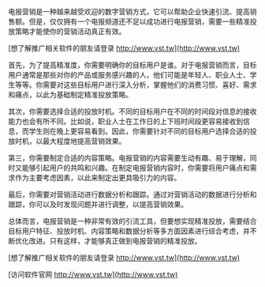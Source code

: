 电报营销是一种越来越受欢迎的数字营销方式，它可以帮助企业快速引流、提高销售额。但是，仅仅拥有一个电报频道还不足以成功进行电报营销，需要一些精准投放策略才能使你的营销活动真正有效。

[想了解推广相关软件的朋友请登录 http://www.vst.tw](http://www.vst.tw)

首先，为了提高精准度，你需要明确你的目标用户是谁。对于电报营销而言，目标用户通常是那些对你的产品或服务感兴趣的人，他们可能是年轻人、职业人士、学生等等。你需要对这些目标用户进行深入分析，掌握他们的消费习惯、喜好、需求和痛点，以此为基础制定精准投放策略。

其次，你需要选择合适的投放时机。不同的目标用户在不同的时间段对信息的接收能力也会有所不同。比如说，职业人士在工作日的上下班时间段更容易接收到信息，而学生则在晚上更容易看到。因此，你需要针对不同的目标用户选择合适的投放时机，以最大程度地提高营销效果。

第三，你需要制定合适的内容策略。电报营销的内容需要生动有趣、易于理解，同时又能够引起用户的共鸣和兴趣。在制定电报营销内容时，你需要将用户痛点和需求作为主要考虑因素，以此来制定出更具吸引力的内容。

最后，你需要对营销活动进行数据分析和跟踪。通过对营销活动的数据进行分析和跟踪，你可以及时发现问题并进行调整，以提高营销效果。

总体而言，电报营销是一种非常有效的引流工具，但要想实现精准投放，需要结合目标用户特征、投放时机、内容策略和数据分析等多方面因素进行综合考虑，并不断优化改进。只有这样，才能够真正做到电报营销的精准投放。

[想了解推广相关软件的朋友请登录 http://www.vst.tw](http://www.vst.tw)


[访问软件官网 http://www.vst.tw](http://www.vst.tw)
